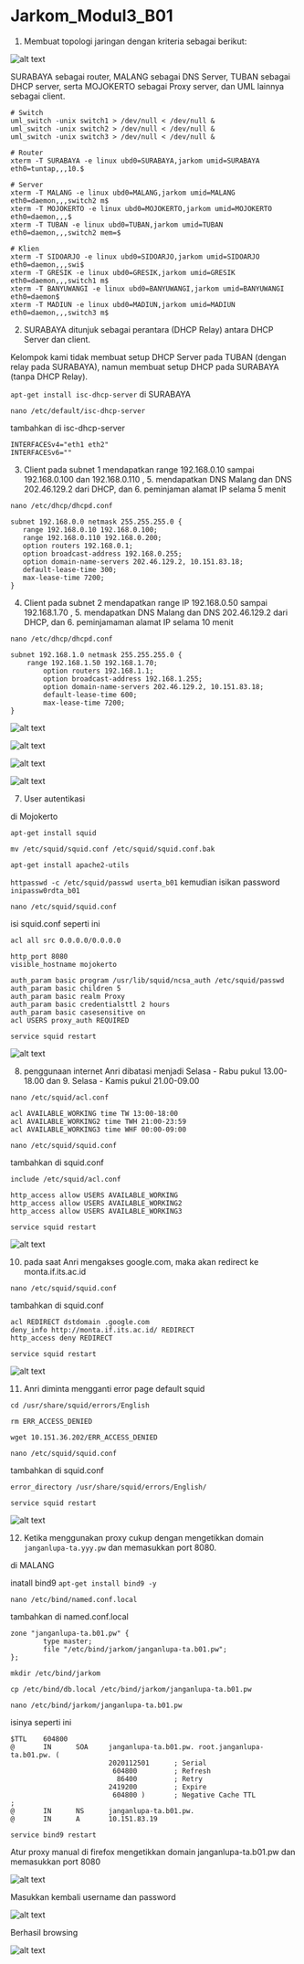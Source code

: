 # Jarkom_Modul3_B01
 
1. Membuat topologi jaringan dengan kriteria sebagai berikut:
 
![alt text](img/topo.jpg)
 
SURABAYA sebagai router, MALANG sebagai DNS Server, TUBAN sebagai DHCP server, serta MOJOKERTO sebagai Proxy server, dan UML lainnya sebagai client. 
 
```
# Switch
uml_switch -unix switch1 > /dev/null < /dev/null &
uml_switch -unix switch2 > /dev/null < /dev/null &
uml_switch -unix switch3 > /dev/null < /dev/null &

# Router
xterm -T SURABAYA -e linux ubd0=SURABAYA,jarkom umid=SURABAYA eth0=tuntap,,,10.$

# Server
xterm -T MALANG -e linux ubd0=MALANG,jarkom umid=MALANG eth0=daemon,,,switch2 m$
xterm -T MOJOKERTO -e linux ubd0=MOJOKERTO,jarkom umid=MOJOKERTO eth0=daemon,,,$
xterm -T TUBAN -e linux ubd0=TUBAN,jarkom umid=TUBAN eth0=daemon,,,switch2 mem=$

# Klien
xterm -T SIDOARJO -e linux ubd0=SIDOARJO,jarkom umid=SIDOARJO eth0=daemon,,,swi$
xterm -T GRESIK -e linux ubd0=GRESIK,jarkom umid=GRESIK eth0=daemon,,,switch1 m$
xterm -T BANYUWANGI -e linux ubd0=BANYUWANGI,jarkom umid=BANYUWANGI eth0=daemon$
xterm -T MADIUN -e linux ubd0=MADIUN,jarkom umid=MADIUN eth0=daemon,,,switch3 m$
```
 
2. SURABAYA ditunjuk sebagai perantara (DHCP Relay) antara DHCP Server dan client.

Kelompok kami tidak membuat setup DHCP Server pada TUBAN (dengan relay pada SURABAYA), namun membuat setup DHCP pada SURABAYA (tanpa DHCP Relay). 

```apt-get install isc-dhcp-server``` di SURABAYA

```nano /etc/default/isc-dhcp-server```

tambahkan di isc-dhcp-server

```
INTERFACESv4="eth1 eth2"
INTERFACESv6=""
```

3. Client pada subnet 1 mendapatkan range 192.168.0.10 sampai 192.168.0.100 dan 192.168.0.110 , 5. mendapatkan DNS Malang dan DNS 202.46.129.2 dari DHCP, dan 6. peminjaman alamat IP selama 5 menit

```nano /etc/dhcp/dhcpd.conf```

```
subnet 192.168.0.0 netmask 255.255.255.0 {
   range 192.168.0.10 192.168.0.100;
   range 192.168.0.110 192.168.0.200;
   option routers 192.168.0.1;
   option broadcast-address 192.168.0.255;
   option domain-name-servers 202.46.129.2, 10.151.83.18;
   default-lease-time 300;
   max-lease-time 7200;
}
```

4. Client pada subnet 2 mendapatkan range IP 192.168.0.50 sampai 192.168.1.70 , 5. mendapatkan DNS Malang dan DNS 202.46.129.2 dari DHCP, dan 6. peminjamaman alamat IP selama 10 menit

```nano /etc/dhcp/dhcpd.conf```

```
subnet 192.168.1.0 netmask 255.255.255.0 {
   	range 192.168.1.50 192.168.1.70;
    	option routers 192.168.1.1;
    	option broadcast-address 192.168.1.255;
    	option domain-name-servers 202.46.129.2, 10.151.83.18;
    	default-lease-time 600;
    	max-lease-time 7200;
}
```

![alt text](img/ifconfig1.png)

![alt text](img/ifconfig2.png)

![alt text](img/ifconfig3.png)

![alt text](img/ifconfig4.png)


7. User autentikasi

di Mojokerto

```apt-get install squid```

```mv /etc/squid/squid.conf /etc/squid/squid.conf.bak```

```apt-get install apache2-utils```

```httpasswd -c /etc/squid/passwd userta_b01``` kemudian isikan password ```inipassw0rdta_b01```

```nano /etc/squid/squid.conf```

isi squid.conf seperti ini

```
acl all src 0.0.0.0/0.0.0.0

http_port 8080
visible_hostname mojokerto

auth_param basic program /usr/lib/squid/ncsa_auth /etc/squid/passwd
auth_param basic children 5
auth_param basic realm Proxy
auth_param basic credentialsttl 2 hours
auth_param basic casesensitive on
acl USERS proxy_auth REQUIRED
```

```service squid restart```

![alt text](img/auth_success.png)

8. penggunaan internet Anri dibatasi menjadi Selasa - Rabu pukul 13.00-18.00 dan 9. Selasa - Kamis pukul 21.00-09.00

```nano /etc/squid/acl.conf```

```
acl AVAILABLE_WORKING time TW 13:00-18:00
acl AVAILABLE_WORKING2 time TWH 21:00-23:59
acl AVAILABLE_WORKING3 time WHF 00:00-09:00
```

```nano /etc/squid/squid.conf```

tambahkan di squid.conf

```
include /etc/squid/acl.conf

http_access allow USERS AVAILABLE_WORKING
http_access allow USERS AVAILABLE_WORKING2
http_access allow USERS AVAILABLE_WORKING3
```

```service squid restart```

![alt text](img/error_access.png)

10. pada saat Anri mengakses google.com, maka akan redirect ke monta.if.its.ac.id

```nano /etc/squid/squid.conf```

tambahkan di squid.conf

```
acl REDIRECT dstdomain .google.com
deny_info http://monta.if.its.ac.id/ REDIRECT
http_access deny REDIRECT
```

```service squid restart```

![alt text](img/redirect_monta.png)

11. Anri diminta mengganti error page default squid

```cd /usr/share/squid/errors/English```

```rm ERR_ACCESS_DENIED```

```wget 10.151.36.202/ERR_ACCESS_DENIED```

```nano /etc/squid/squid.conf```

tambahkan di squid.conf

```
error_directory /usr/share/squid/errors/English/
```

```service squid restart```

![alt text](img/error_access.png)
 
12. Ketika menggunakan proxy cukup dengan mengetikkan domain `janganlupa-ta.yyy.pw` dan memasukkan port 8080. 
 
di MALANG

inatall bind9 ```apt-get install bind9 -y```

```nano /etc/bind/named.conf.local```

tambahkan di named.conf.local

```
zone "janganlupa-ta.b01.pw" {
        type master;
        file "/etc/bind/jarkom/janganlupa-ta.b01.pw";
}; 
``` 

```mkdir /etc/bind/jarkom```

```cp /etc/bind/db.local /etc/bind/jarkom/janganlupa-ta.b01.pw```

```nano /etc/bind/jarkom/janganlupa-ta.b01.pw```

isinya seperti ini

```
$TTL    604800
@       IN      SOA     janganlupa-ta.b01.pw. root.janganlupa-ta.b01.pw. (
                        2020112501      ; Serial
                         604800         ; Refresh
                          86400         ; Retry
                        2419200         ; Expire
                         604800 )       ; Negative Cache TTL
;
@       IN      NS      janganlupa-ta.b01.pw.
@       IN      A       10.151.83.19
```

```service bind9 restart```

Atur proxy manual di firefox mengetikkan domain janganlupa-ta.b01.pw dan memasukkan port 8080
 
![alt text](img/proxy_janlup-ta.png)
 
Masukkan kembali username dan password
 
![alt text](img/auth_success.png)
 
Berhasil browsing
 
![alt text](img/berhasil_browsing.png)
